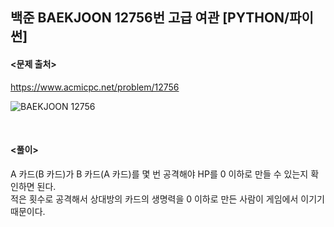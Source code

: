 ## 백준 BAEKJOON 12756번 고급 여관 [PYTHON/파이썬]

#### <문제 출처><br>
https://www.acmicpc.net/problem/12756

![BAEKJOON 12756](https://blog.kakaocdn.net/dn/BY2ZA/btsFUZ8jN7g/kWDuIVBHxIeyx0C7KZwbq1/img.png)

<br>

#### <풀이><br>

A 카드(B 카드)가 B 카드(A 카드)를 몇 번 공격해야 HP를 0 이하로 만들 수 있는지 확인하면 된다.  
적은 횟수로 공격해서 상대방의 카드의 생명력을 0 이하로 만든 사람이 게임에서 이기기 때문이다.  